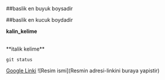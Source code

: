 ##baslik en buyuk boysadir

##baslik en kucuk boydadir

**kalin_kelime**

<br/> 
**italik kelime** 

`git status` 

[Google Linki](http://www.google.com)
![Resim ismi](Resmin adresi-linkini buraya yapistir)
